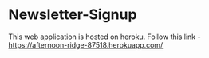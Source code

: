 # Newsletter-Signup

This web application is hosted on heroku. Follow this link - https://afternoon-ridge-87518.herokuapp.com/
